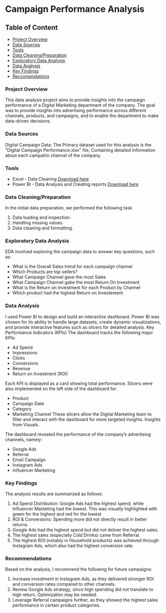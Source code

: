 # Campaign Performance Analysis

## Table of Content

- [Project Overview](#project-overview)
- [Data Sources](#data-sources)
- [Tools](#tools)
- [Data Cleaning/Preparation](#data-cleaning/preparation)
- [Exploratory Data Analysis](#exploratory-data-analysis)
- [Data Analysis](#data-analysis)
- [Key Findings](#key-findings)
- [Reccomendations](#recommendations)

### Project Overview

This data analysis project aims to provide insights into the campaign performance of a Digital Marketing department of the company. The goal was to provide insights into advertising performance across different channels, products, and campaigns, and to enable the department to make data-driven decisions.

### Data Sources

Digital Campaign Data: The Primary dataset used for this analysis is the "Digital Campaign Performance.xlsx" file, Containing detailed information about each campaihn channel of the company.

### Tools

- Excel - Data Cleaning [Download here](https:microsoft.com)
- Power BI - Data Analysis and Creating reports [Download here](https://www.microsoft.com/en-us/download/details.aspx?id=58494)


### Data Cleaning/Preparation
In the initial data preparation, we performed the following task.
1. Data loading and inspection.
2. Handling missing values.
3. Data cleaning and formatting.


### Exploratory Data Analysis

EDA involved exploring the campaign data to answer key questions, such as:

- What is the Overall Sales trend for each campaign channel
- Which Products are top sellers?
- What Campaign Channel gave the most Sales
- What Campaign Channel gabe the most Return On Investment
- What is the Return on Investment for each Product by Channel
- Which product had the highest Return on Investement

### Data Analysis

I used Power BI to design and build an interactive dashboard. Power BI was chosen for its ability to handle large datasets, create dynamic visualizations, and provide interactive features such as slicers for detailed analysis.
Key Performance Indicators (KPIs)
The dashboard tracks the following major KPIs:
- Ad Spend
- Impressions
- Clicks
-	Conversions
-	Revenue
-	Return on Investment (ROI)

Each KPI is displayed as a card showing total performance.
Slicers were also implemented on the left side of the dashboard for:
-	Product
-	Campaign Date
-	Category
-	Marketing Channel
These slicers allow the Digital Marketing team to filter and interact with the dashboard for more targeted insights.
Insights from Visuals.

The dashboard revealed the performance of the company’s advertising channels, namely:
-	Google Ads
-	Referral
-	Email Campaign
-	Instagram Ads
-	Influencer Marketing


### Key Findings

The analysis results are summarized as follows:
1. Ad Spend Distribution: Google Ads had the highest spend, while Influencer Marketing had the lowest. This was visually highlighted with green for the highest and red for the lowest
2. ROI & Conversions: Spending more did not directly result in better returns.
3. Google Ads had the highest spend but did not deliver the highest sales.
4. The highest sales (especially Cold Drinks) came from Referral.
5.	The highest ROI (notably in Household products) was achieved through Instagram Ads, which also had the highest conversion rate.


### Recommendations

Based on the analysis, I recommend the following for future campaigns:
1.	Increase investment in Instagram Ads, as they delivered stronger ROI and conversion rates compared to other channels.
2.	Review Google Ads strategy, since high spending did not translate to high return, Optimization may be needed.
3.	Leverage Referral campaigns further, as they showed the highest sales performance in certain product categories.





  



